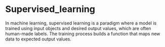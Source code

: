 # Supervised_learning
In machine learning, supervised learning is a paradigm where a model is trained using input objects and desired output values, which are often human-made labels. The training process builds a function that maps new data to expected output values.
